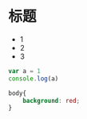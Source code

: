 # 标题

* 1
* 2
* 3

```javascript
var a = 1
console.log(a)
```

```css
body{
    background: red;
}
```